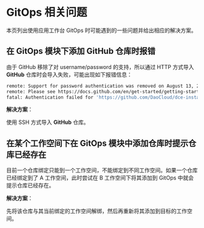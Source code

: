 # GitOps 相关问题

本页列出使用应用工作台 GitOps 时可能遇到的一些问题并给出相应的解决方案。

## 在 GitOps 模块下添加 GitHub 仓库时报错

由于 GitHub 移除了对 username/password 的支持，所以通过 HTTP 方式导入 **GitHub** 仓库时会导入失败，可能出现如下报错信息：

```bash
remote: Support for password authentication was removed on August 13, 2021.
remote: Please see https://docs.github.com/en/get-started/getting-started-with-git/about-remote-repositories#cloning-with-https-urls for information on currently recommended modes of authentication.
fatal: Authentication failed for 'https://github.com/DaoCloud/dce-installer.git/'
```

**解决方案**：

使用 SSH 方式导入 **GitHub** 仓库。

## 在某个工作空间下在 GitOps 模块中添加仓库时提示仓库已经存在

目前一个仓库绑定只能到一个工作空间，不能绑定到不同工作空间。如果一个仓库已经绑定到了 A 工作空间，此时尝试在 B 工作空间下将其添加到 GitOps 中就会提示仓库已经存在。

**解决方案**：

先将该仓库与其当前绑定的工作空间解绑，然后再重新将其添加到目标的工作空间。
